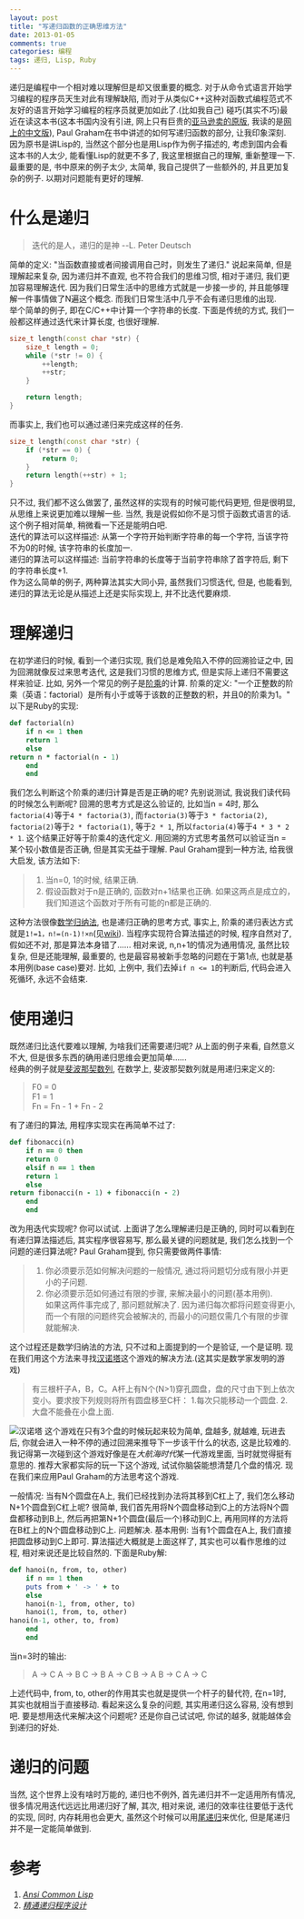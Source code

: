 ```yaml
---
layout: post
title: "写递归函数的正确思维方法"
date: 2013-01-05
comments: true
categories: 编程
tags: 递归, Lisp, Ruby
---
```


递归是编程中一个相对难以理解但是却又很重要的概念. 对于从命令式语言开始学习编程的程序员天生对此有理解缺陷, 而对于从类似C++这种对函数式编程范式不友好的语言开始学习编程的程序员就更加如此了.(比如我自己) 碰巧(其实不巧)最近在读<Ansi Common Lisp>这本书(这本书国内没有引进, 网上只有巨贵的[亚马逊卖的原版](http://www.amazon.cn/gp/product/0133708756/ref=as_li_ss_tl?ie=UTF8&tag=jtianlinsblog-23&linkCode=as2&camp=536&creative=3132&creativeASIN=0133708756), 我读的是[网上的中文版](http://acl.readthedocs.org/en/latest/)), Paul Graham在书中讲述的如何写递归函数的部分, 让我印象深刻.  因为原书是讲Lisp的, 当然这个部分也是用Lisp作为例子描述的, 考虑到国内会看这本书的人太少, 能看懂Lisp的就更不多了, 我这里根据自己的理解, 重新整理一下.  最重要的是, 书中原来的例子太少, 太简单, 我自己提供了一些额外的, 并且更加复杂的例子.  以期对问题能有更好的理解.
<!-- more -->

# 什么是递归  

> 迭代的是人，递归的是神
> --L. Peter Deutsch

简单的定义: "当函数直接或者间接调用自己时，则发生了递归."  说起来简单, 但是理解起来复杂, 因为递归并不直观, 也不符合我们的思维习惯, 相对于递归, 我们更加容易理解迭代. 因为我们日常生活中的思维方式就是一步接一步的, 并且能够理解一件事情做了N遍这个概念.  而我们日常生活中几乎不会有递归思维的出现.  
举个简单的例子, 即在C/C++中计算一个字符串的长度.  下面是传统的方式, 我们一般都这样通过迭代来计算长度, 也很好理解.

~~~ cpp
size_t length(const char *str) {
	size_t length = 0;
	while (*str != 0) {
		++length;
		++str;
	}

	return length;
}
~~~

而事实上, 我们也可以通过递归来完成这样的任务.  

~~~ cpp
size_t length(const char *str) {
	if (*str == 0) {
		return 0;
	}
	return length(++str) + 1;
}
~~~

只不过, 我们都不这么做罢了, 虽然这样的实现有的时候可能代码更短, 但是很明显, 从思维上来说更加难以理解一些.  当然, 我是说假如你不是习惯于函数式语言的话.  这个例子相对简单, 稍微看一下还是能明白吧.  
迭代的算法可以这样描述: 从第一个字符开始判断字符串的每一个字符, 当该字符不为0的时候, 该字符串的长度加一.  
递归的算法可以这样描述: 当前字符串的长度等于当前字符串除了首字符后, 剩下的字符串长度+1.  
作为这么简单的例子, 两种算法其实大同小异, 虽然我们习惯迭代, 但是, 也能看到, 递归的算法无论是从描述上还是实际实现上, 并不比迭代要麻烦.  
# 理解递归
在初学递归的时候, 看到一个递归实现, 我们总是难免陷入不停的回溯验证之中, 因为回溯就像反过来思考迭代, 这是我们习惯的思维方式, 但是实际上递归不需要这样来验证.  比如, 另外一个常见的例子是[阶乘](http://zh.wikipedia.org/zh-cn/%E9%9A%8E%E4%B9%98)的计算.  阶乘的定义: "一个正整数的阶乘（英语：factorial）是所有小于或等于该数的正整数的积，并且0的阶乘为1。"  以下是Ruby的实现:  

~~~ ruby
def factorial(n) 
	if n <= 1 then
	return 1
	else
return n * factorial(n - 1)
	end
	end
~~~

我们怎么判断这个阶乘的递归计算是否是正确的呢? 先别说测试, 我说我们读代码的时候怎么判断呢?
回溯的思考方式是这么验证的, 比如当n = 4时, 那么`factoria(4)`等于`4 * factoria(3)`, 而`factoria(3)`等于`3 * factoria(2)`, `factoria(2)`等于`2 * factoria(1)`, 等于`2 * 1`, 所以`factoria(4)`等于`4 * 3 * 2 * 1`. 这个结果正好等于阶乘4的迭代定义.
用回溯的方式思考虽然可以验证当n = 某个较小数值是否正确, 但是其实无益于理解.
Paul Graham提到一种方法, 给我很大启发, 该方法如下:

> 1. 当n=0, 1的时候, 结果正确.
> 2. 假设函数对于n是正确的, 函数对n+1结果也正确.
> 如果这两点是成立的，我们知道这个函数对于所有可能的n都是正确的.

这种方法很像[数学归纳法](http://zh.wikipedia.org/zh/%E6%95%B0%E5%AD%A6%E5%BD%92%E7%BA%B3%E6%B3%95), 也是递归正确的思考方式, 事实上, 阶乘的递归表达方式就是`1!=1，n!=(n-1)!×n`(见[wiki](http://zh.wikipedia.org/zh-cn/%E9%9A%8E%E4%B9%98)).  当程序实现符合算法描述的时候, 程序自然对了, 假如还不对, 那是算法本身错了...... 相对来说, n,n+1的情况为通用情况, 虽然比较复杂, 但是还能理解, 最重要的, 也是最容易被新手忽略的问题在于第1点, 也就是基本用例(base case)要对.  比如, 上例中, 我们去掉`if n <= 1`的判断后, 代码会进入死循环, 永远不会结束.

# 使用递归
既然递归比迭代要难以理解, 为啥我们还需要递归呢? 从上面的例子来看, 自然意义不大, 但是很多东西的确用递归思维会更加简单......  
经典的例子就是[斐波那契数列](http://zh.wikipedia.org/zh-cn/%E6%96%90%E6%B3%A2%E9%82%A3%E5%A5%91%E6%95%B0%E5%88%97), 在数学上, 斐波那契数列就是用递归来定义的:

> F0 = 0  
> F1 = 1  
> Fn = Fn - 1 + Fn - 2  

有了递归的算法, 用程序实现实在再简单不过了:

~~~ ruby
def fibonacci(n)
	if n == 0 then
	return 0
	elsif n == 1 then
	return 1
	else
return fibonacci(n - 1) + fibonacci(n - 2)
	end
	end
~~~

改为用迭代实现呢? 你可以试试.
上面讲了怎么理解递归是正确的, 同时可以看到在有递归算法描述后, 其实程序很容易写, 那么最关键的问题就是, 我们怎么找到一个问题的递归算法呢?
Paul Graham提到, 你只需要做两件事情:

> 1. 你必须要示范如何解决问题的一般情况, 通过将问题切分成有限小并更小的子问题.  
> 2. 你必须要示范如何通过有限的步骤, 来解决最小的问题(基本用例).  
> 如果这两件事完成了, 那问题就解决了.  因为递归每次都将问题变得更小, 而一个有限的问题终究会被解决的, 而最小的问题仅需几个有限的步骤就能解决.

这个过程还是数学归纳法的方法, 只不过和上面提到的一个是验证, 一个是证明.
现在我们用这个方法来寻找[汉诺塔](http://zh.wikipedia.org/zh-cn/%E6%B1%89%E8%AF%BA%E5%A1%94)这个游戏的解决方法.(这其实是数学家发明的游戏)

> 有三根杆子A，B，C。A杆上有N个(N>1)穿孔圆盘，盘的尺寸由下到上依次变小。要求按下列规则将所有圆盘移至C杆：
> 1.每次只能移动一个圆盘.
> 2.大盘不能叠在小盘上面.

![汉诺塔](http://jtianling.s3.amazonaws.com/images/220px-Tower_of_Hanoi.jpeg)
这个游戏在只有3个盘的时候玩起来较为简单, 盘越多, 就越难, 玩进去后, 你就会进入一种不停的通过回溯来推导下一步该干什么的状态, 这是比较难的.  我记得第一次碰到这个游戏好像是在*大航海时代*某一代游戏里面, 当时就觉得挺有意思的.  推荐大家都实际的玩一下这个游戏, 试试你脑袋能想清楚几个盘的情况.
现在我们来应用Paul Graham的方法思考这个游戏.  

一般情况:
当有N个圆盘在A上, 我们已经找到办法将其移到C杠上了, 我们怎么移动N+1个圆盘到C杠上呢? 很简单, 我们首先用将N个圆盘移动到C上的方法将N个圆盘都移动到B上, 然后再把第N+1个圆盘(最后一个)移动到C上, 再用同样的方法将在B杠上的N个圆盘移动到C上.  问题解决.
基本用例:
当有1个圆盘在A上, 我们直接把圆盘移动到C上即可.
算法描述大概就是上面这样了, 其实也可以看作思维的过程, 相对来说还是比较自然的.  下面是Ruby解:

~~~ ruby
def hanoi(n, from, to, other)
	if n == 1 then
	puts from + ' -> ' + to
	else
	hanoi(n-1, from, other, to)
	hanoi(1, from, to, other)
hanoi(n-1, other, to, from)
	end
	end
~~~

当n=3时的输出:
> A -> C
> A -> B
> C -> B
> A -> C
> B -> A
> B -> C
> A -> C

上述代码中, from, to, other的作用其实也就是提供一个杆子的替代符, 在n=1时, 其实也就相当于直接移动.  看起来这么复杂的问题, 其实用递归这么容易, 没有想到吧.  要是想用迭代来解决这个问题呢? 还是你自己试试吧, 你试的越多, 就能越体会到递归的好处.  

# 递归的问题
当然, 这个世界上没有啥时万能的, 递归也不例外, 首先递归并不一定适用所有情况, 很多情况用迭代远远比用递归好了解, 其次, 相对来说, 递归的效率往往要低于迭代的实现, 同时, 内存耗用也会更大, 虽然这个时候可以用[尾递归](http://zh.wikipedia.org/zh-cn/%E5%B0%BE%E9%80%92%E5%BD%92)来优化, 但是尾递归并不是一定能简单做到.

# 参考
1. [*Ansi Common Lisp*](http://acl.readthedocs.org/en/latest/)  
2. [*精通递归程序设计*](http://www.ibm.com/developerworks/cn/linux/l-recurs.html)
